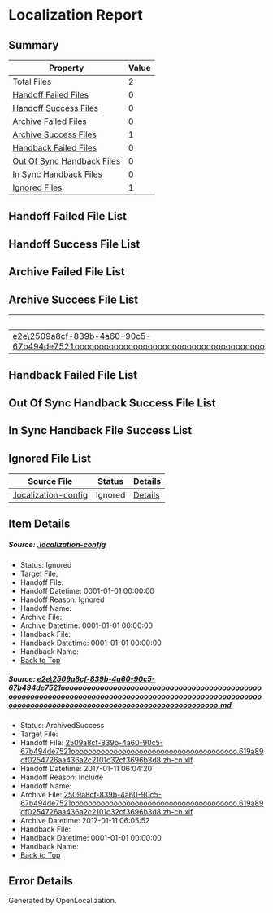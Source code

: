 # <a name='report-top'></a> Localization Report

## Summary
 Property | Value 
 -------- | ----- 
 Total Files | 2
[ Handoff Failed Files ](#handoff-failed-list)| 0
[ Handoff Success Files ](#handoff-success-list)| 0
[ Archive Failed Files ](#archive-failed-list)| 0
[ Archive Success Files ](#archive-success-list)| 1
[ Handback Failed Files ](#handback-failed-list)| 0
[ Out Of Sync Handback Files ](#outofsync-handback-success-list)| 0
[ In Sync Handback Files ](#insync-handback-success-list)| 0
[ Ignored Files ](#ignored-list)| 1

## <a name='handoff-failed-list'></a> Handoff Failed File List

## <a name='handoff-success-list'></a> Handoff Success File List

## <a name='archive-failed-list'></a> Archive Failed File List

## <a name='archive-success-list'></a> Archive Success File List
 Source File | Status | Details 
 ----------- | ------ | ------- 
 [e2e\2509a8cf-839b-4a60-90c5-67b494de7521oooooooooooooooooooooooooooooooooooooooooooooooooooooooooooooooooooooooooooooooooooooooooooooooooooooooooooooooooooooooooooooooooooooooooooooooooooooooo.md](https://github.com/OpenLocalizationTestOrg/ol-test0/blob/b401e4623dae547341d88aefe3fd22ee67c8d5fa/e2e/2509a8cf-839b-4a60-90c5-67b494de7521oooooooooooooooooooooooooooooooooooooooooooooooooooooooooooooooooooooooooooooooooooooooooooooooooooooooooooooooooooooooooooooooooooooooooooooooooooooooo.md) | ArchivedSuccess | [Details](#2e19426147322821c2a4427e014ef8a9e74e1e5c1)

## <a name='handback-failed-list'></a> Handback Failed File List

## <a name='outofsync-handback-success-list'></a> Out Of Sync Handback Success File List

## <a name='insync-handback-success-list'></a> In Sync Handback File Success List

## <a name='ignored-list'></a> Ignored File List
 Source File | Status | Details 
 ----------- | ------ | ------- 
 [.localization-config](https://github.com/OpenLocalizationTestOrg/ol-test0/blob/b401e4623dae547341d88aefe3fd22ee67c8d5fa/.localization-config) | Ignored | [Details](#cb0632cf59c1387fc1742bfb9fa3c47f87e2e5c90)

## Item Details
##### <a name='cb0632cf59c1387fc1742bfb9fa3c47f87e2e5c90'></a> Source: [.localization-config](https://github.com/OpenLocalizationTestOrg/ol-test0/blob/b401e4623dae547341d88aefe3fd22ee67c8d5fa/.localization-config)
* Status: Ignored
* Target File: 
* Handoff File: 
* Handoff Datetime: 0001-01-01 00:00:00
* Handoff Reason: Ignored
* Handoff Name: 
* Archive File: 
* Archive Datetime: 0001-01-01 00:00:00
* Handback File: 
* Handback Datetime: 0001-01-01 00:00:00
* Handback Name: 
* [Back to Top](#report-top)

##### <a name='2e19426147322821c2a4427e014ef8a9e74e1e5c1'></a> Source: [e2e\2509a8cf-839b-4a60-90c5-67b494de7521oooooooooooooooooooooooooooooooooooooooooooooooooooooooooooooooooooooooooooooooooooooooooooooooooooooooooooooooooooooooooooooooooooooooooooooooooooooooo.md](https://github.com/OpenLocalizationTestOrg/ol-test0/blob/b401e4623dae547341d88aefe3fd22ee67c8d5fa/e2e/2509a8cf-839b-4a60-90c5-67b494de7521oooooooooooooooooooooooooooooooooooooooooooooooooooooooooooooooooooooooooooooooooooooooooooooooooooooooooooooooooooooooooooooooooooooooooooooooooooooooo.md)
* Status: ArchivedSuccess
* Target File: 
* Handoff File: [2509a8cf-839b-4a60-90c5-67b494de7521ooooooooooooooooooooooooooooooooooooooo.619a89df0254726aa436a2c2101c32cf3696b3d8.zh-cn.xlf](https://github.com/OpenLocalizationTestOrg/ol-test0-handoff/blob/0db709a6992dbf1ec08237ce8d9abb89a3ad5090/ol-handoff/OpenLocalizationTestOrg/ol-test0-zhcn/shujia/ht/2509a8cf-839b-4a60-90c5-67b494de7521ooooooooooooooooooooooooooooooooooooooo.619a89df0254726aa436a2c2101c32cf3696b3d8.zh-cn.xlf)
* Handoff Datetime: 2017-01-11 06:04:20
* Handoff Reason: Include
* Handoff Name: 
* Archive File: [2509a8cf-839b-4a60-90c5-67b494de7521ooooooooooooooooooooooooooooooooooooooo.619a89df0254726aa436a2c2101c32cf3696b3d8.zh-cn.xlf](https://github.com/OpenLocalizationTestOrg/ol-test0-handoff/blob/27494e56b377769b809ecf971c357e1d5193aa7f/ol-archive/OpenLocalizationTestOrg/ol-test0-zhcn/shujia/ht/2509a8cf-839b-4a60-90c5-67b494de7521ooooooooooooooooooooooooooooooooooooooo.619a89df0254726aa436a2c2101c32cf3696b3d8.zh-cn.xlf)
* Archive Datetime: 2017-01-11 06:05:52
* Handback File: 
* Handback Datetime: 0001-01-01 00:00:00
* Handback Name: 
* [Back to Top](#report-top)


## Error Details

Generated by OpenLocalization.
